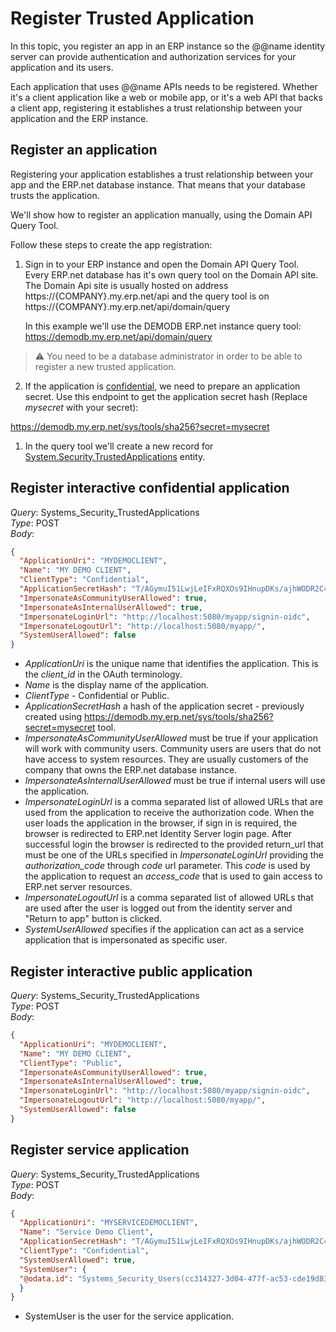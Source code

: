# Register Trusted Application

In this topic, you register an app in an ERP instance so the @@name identity server can provide authentication and authorization services for your application and its users.

Each application that uses @@name APIs needs to be registered.
Whether it's a client application like a web or mobile app, or it's a web API that backs a client app, registering it establishes a trust relationship between your application and the ERP instance.

## Register an application

Registering your application establishes a trust relationship between your app and the ERP.net database instance. That means that your database trusts the application.

We'll show how to register an application manually, using the Domain API Query Tool.

Follow these steps to create the app registration:

1. Sign in to your ERP instance and open the Domain API Query Tool.  
   Every ERP.net database has it's own query tool on the Domain API site.  
   The Domain Api site is usually hosted on address  https://{COMPANY}.my.erp.net/api and the query tool is on https://{COMPANY}.my.erp.net/api/domain/query 
   
   In this example we'll use the DEMODB ERP.net instance query tool: https://demodb.my.erp.net/api/domain/query  
   
> :warning: You need to be a database administrator in order to be able to register a new trusted application.  

2. If the application is [confidential](/topics/identity/trusted-applications.html#client-type), we need to prepare an application secret. Use this endpoint to get the application secret hash (Replace _mysecret_ with your secret):

https://demodb.my.erp.net/sys/tools/sha256?secret=mysecret

1. In the query tool we'll create a new record for [System.Security.TrustedApplications](xref:Systems.Security.TrustedApplications) entity.  

## Register interactive confidential application

_Query_: Systems_Security_TrustedApplications  
_Type_: POST  
_Body_:  

```json
{
  "ApplicationUri": "MYDEMOCLIENT",
  "Name": "MY DEMO CLIENT",
  "ClientType": "Confidential",
  "ApplicationSecretHash": "T/AGymuI51LwjLeIFxRQXOs9IHnupDKs/ajhWODR2C4=",
  "ImpersonateAsCommunityUserAllowed": true,
  "ImpersonateAsInternalUserAllowed": true,
  "ImpersonateLoginUrl": "http://localhost:5080/myapp/signin-oidc",
  "ImpersonateLogoutUrl": "http://localhost:5080/myapp/",
  "SystemUserAllowed": false
}
```

- _ApplicationUri_ is the unique name that identifies the application. This is the _client_id_ in the OAuth terminology.  
- _Name_ is the display name of the application.  
- _ClientType_ - Confidential or Public.  
- _ApplicationSecretHash_ a hash of the application secret - previously created using   https://demodb.my.erp.net/sys/tools/sha256?secret=mysecret  tool.  
- _ImpersonateAsCommunityUserAllowed_ must be true if your application will work with community users. Community users are users that do not have access to system resources. They are usually customers of the company that owns the ERP.net database instance.  
- _ImpersonateAsInternalUserAllowed_ must be true if internal users will use the application.  
- _ImpersonateLoginUrl_ is a comma separated list of allowed URLs that are used from the application to receive the authorization code. When the user loads the application in the browser, if sign in is required, the browser is redirected to ERP.net Identity Server login page. After successful login the browser is redirected to the provided return_url that must be one of the URLs specified in _ImpersonateLoginUrl_ providing the _authorization_code_ through _code_ url parameter. This _code_ is used by the application to request an _access_code_ that is used to gain access to ERP.net server resources.
- _ImpersonateLogoutUrl_ is a comma separated list of allowed URLs that are used after the user is logged out from the identity server and "Return to app" button is clicked.  
- _SystemUserAllowed_ specifies if the application can act as a service application that is impersonated as specific user.

## Register interactive public application

_Query_: Systems_Security_TrustedApplications  
_Type_: POST  
_Body_:  

```json
{
  "ApplicationUri": "MYDEMOCLIENT",
  "Name": "MY DEMO CLIENT",
  "ClientType": "Public",
  "ImpersonateAsCommunityUserAllowed": true,
  "ImpersonateAsInternalUserAllowed": true,
  "ImpersonateLoginUrl": "http://localhost:5080/myapp/signin-oidc",
  "ImpersonateLogoutUrl": "http://localhost:5080/myapp/",
  "SystemUserAllowed": false
}
```

## Register service application

_Query_: Systems_Security_TrustedApplications  
_Type_: POST  
_Body_:  

```json
{
  "ApplicationUri": "MYSERVICEDEMOCLIENT",
  "Name": "Service Demo Client",
  "ApplicationSecretHash": "T/AGymuI51LwjLeIFxRQXOs9IHnupDKs/ajhWODR2C4=",  
  "ClientType": "Confidential",
  "SystemUserAllowed": true,
  "SystemUser": {
  "@odata.id": "Systems_Security_Users(cc314327-3d04-477f-ac53-cde19d8350e9)"
  }
}
```

- SystemUser is the user for the service application.
